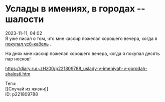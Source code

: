 Услады в имениях, в городах -- шалости
=======================================

   
 2023-11-11, 04:02   
  Я уже писал о том, что мне кассир пожелал хорошего вечера, когда я  [покупал усб-кабель](Кишки)  .   
   
 На днях мне кассир пожелал хорошего вечера, когда я покупал десять пар носков!   
    
 <https://diary.ru/~zHz00/p221809788_uslady-v-imeniyah-v-gorodah-shalosti.htm>   
   
 Теги:   
 [[Случай из жизни]]   
 ID: p221809788